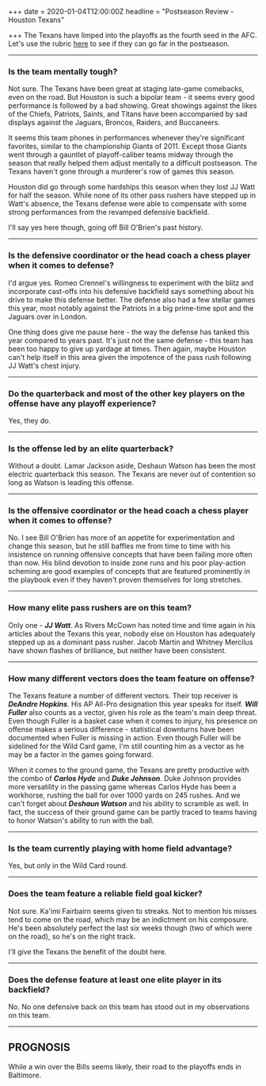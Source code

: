 +++
date = 2020-01-04T12:00:00Z
headline = "Postseason Review - Houston Texans"

+++
The Texans have limped into the playoffs as the fourth seed in the AFC. Let's use the rubric [here](https://owlpicks.com/posts/postseason-review-team-assessment-rubric/ "Rubric") to see if they can go far in the postseason.

***

### Is the team mentally tough?

Not sure. The Texans have been great at staging late-game comebacks, even on the road. But Houston is such a bipolar team - it seems every good performance is followed by a bad showing. Great showings against the likes of the Chiefs, Patriots, Saints, and Titans have been accompanied by sad displays against the Jaguars, Broncos, Raiders, and Buccaneers.

It seems this team phones in performances whenever they're significant favorites, similar to the championship Giants of 2011. Except those Giants went through a gauntlet of playoff-caliber teams midway through the season that really helped them adjust mentally to a difficult postseason. The Texans haven't gone through a murderer's row of games this season.

Houston did go through some hardships this season when they lost JJ Watt for half the season. While none of its other pass rushers have stepped up in Watt's absence, the Texans defense were able to compensate with some strong performances from the revamped defensive backfield.

I'll say yes here though, going off Bill O'Brien's past history.

***

### Is the defensive coordinator or the head coach a chess player when it comes to defense?

I'd argue yes. Romeo Crennel's willingness to experiment with the blitz and incorporate cast-offs into his defensive backfield says something about his drive to make this defense better. The defense also had a few stellar games this year, most notably against the Patriots in a big prime-time spot and the Jaguars over in London.

One thing does give me pause here - the way the defense has tanked this year compared to years past. It's just not the same defense - this team has been too happy to give up yardage at times. Then again, maybe Houston can't help itself in this area given the impotence of the pass rush following JJ Watt's chest injury.

***

### Do the quarterback and most of the other key players on the offense have any playoff experience?

Yes, they do.

***

### Is the offense led by an elite quarterback?

Without a doubt. Lamar Jackson aside, Deshaun Watson has been the most electric quarterback this season. The Texans are never out of contention so long as Watson is leading this offense.

***

### Is the offensive coordinator or the head coach a chess player when it comes to offense?

No. I see Bill O'Brien has more of an appetite for experimentation and change this season, but he still baffles me from time to time with his insistence on running offensive concepts that have been failing more often than now. His blind devotion to inside zone runs and his poor play-action scheming are good examples of concepts that are featured prominently in the playbook even if they haven't proven themselves for long stretches. 

***

### How many elite pass rushers are on this team?

Only one - **_JJ Watt_**. As Rivers McCown has noted time and time again in his articles about the Texans this year, nobody else on Houston has adequately stepped up as a dominant pass rusher. Jacob Martin and Whitney Mercilus have shown flashes of brilliance, but neither have been consistent.

***

### How many different vectors does the team feature on offense?

The Texans feature a number of different vectors. Their top receiver is **_DeAndre Hopkins_**. His AP All-Pro designation this year speaks for itself. **_Will Fuller_** also counts as a vector, given his role as the team's main deep threat. Even though Fuller is a basket case when it comes to injury, his presence on offense makes a serious difference - statistical downturns have been documented when Fuller is missing in action. Even though Fuller will be sidelined for the Wild Card game, I'm still counting him as a vector as he may be a factor in the games going forward.

When it comes to the ground game, the Texans are pretty productive with the combo of **_Carlos Hyde_** and **_Duke Johnson_**. Duke Johnson provides more versatility in the passing game whereas Carlos Hyde has been a workhorse, rushing the ball for over 1000 yards on 245 rushes.  And we can't forget about **_Deshaun Watson_** and his ability to scramble as well. In fact, the success of their ground game can be partly traced to teams having to honor Watson's ability to run with the ball.

***

### Is the team currently playing with home field advantage?

Yes, but only in the Wild Card round.

***

### Does the team feature a reliable field goal kicker?

Not sure. Ka'imi Fairbairn seems given to streaks. Not to mention his misses tend to come on the road, which may be an indictment on his composure. He's been absolutely perfect the last six weeks though (two of which were on the road), so he's on the right track. 

I'll give the Texans the benefit of the doubt here.

***

### Does the defense feature at least one elite player in its backfield?

No. No one defensive back on this team has stood out in my observations on this team. 

***

## PROGNOSIS

While a win over the Bills seems likely, their road to the playoffs ends in Baltimore.